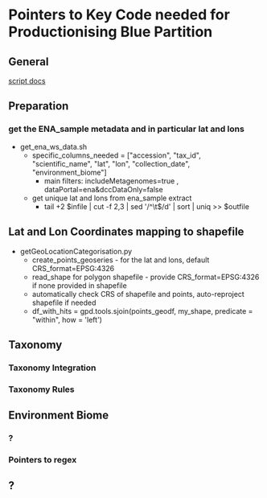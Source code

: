 # Pointers to Key Code needed for Productionising Blue Partition

## General
[script docs](script_documentation.md)


## Preparation
### get the ENA_sample metadata and in particular lat and lons
* get_ena_ws_data.sh
  * specific_columns_needed = ["accession", "tax_id", "scientific_name", "lat", "lon", "collection_date", "environment_biome"]
    * main filters: includeMetagenomes=true , dataPortal=ena&dccDataOnly=false
  * get unique lat and lons from ena_sample extract
    * tail +2 $infile | cut -f 2,3 | sed '/^\t$/d' | sort | uniq >> $outfile

## Lat and Lon Coordinates mapping to shapefile
 
* getGeoLocationCategorisation.py
  * create_points_geoseries - for the lat and lons, default CRS_format=EPSG:4326
  * read_shape for polygon shapefile - provide CRS_format=EPSG:4326 if none provided in shapefile 
  * automatically check CRS of shapefile and points, auto-reproject shapefile if needed
  * df_with_hits = gpd.tools.sjoin(points_geodf, my_shape, predicate = "within", how = 'left')

## Taxonomy

### Taxonomy Integration

### Taxonomy Rules

## Environment Biome

### ?

### Pointers to regex

## ?
